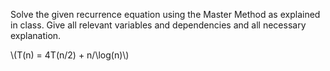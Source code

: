 Solve the given recurrence equation using the Master Method as explained in class. Give all relevant
variables and dependencies and all necessary explanation.

\\(T(n) = 4T(n/2) + n/\log(n)\\)
